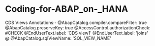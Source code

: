 # Coding-for-ABAP_on-_HANA
CDS Views
Annotations:-
@AbapCatalog.compiler.compareFilter: true
@AbapCatalog.preserveKey: true
@AccessControl.authorizationCheck: #CHECK
@EndUserText.label: 'CDS view1'
@EndUserText.label: 'joins'  
@
@AbapCatalog.sqlViewName: 'SQL_VIEW_NAME'
